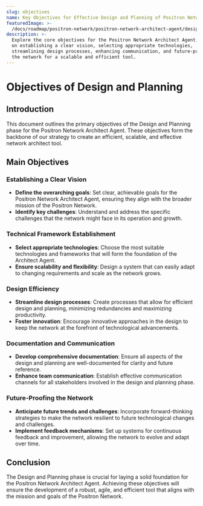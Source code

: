 ```yaml
---
slug: objectives
name: Key Objectives for Effective Design and Planning of Positron Network
featuredImage: >-
  /docs/roadmap/positron-network/positron-network-architect-agent/design-and-planning/objectives.jpg
description: >-
  Explore the core objectives for the Positron Network Architect Agent, focusing
  on establishing a clear vision, selecting appropriate technologies,
  streamlining design processes, enhancing communication, and future-proofing
  the network for a scalable and efficient tool.
---
```

# Objectives of Design and Planning

## Introduction
This document outlines the primary objectives of the Design and Planning phase for the Positron Network Architect Agent. These objectives form the backbone of our strategy to create an efficient, scalable, and effective network architect tool.

## Main Objectives

### Establishing a Clear Vision
- **Define the overarching goals**: Set clear, achievable goals for the Positron Network Architect Agent, ensuring they align with the broader mission of the Positron Network.
- **Identify key challenges**: Understand and address the specific challenges that the network might face in its operation and growth.

### Technical Framework Establishment
- **Select appropriate technologies**: Choose the most suitable technologies and frameworks that will form the foundation of the Architect Agent.
- **Ensure scalability and flexibility**: Design a system that can easily adapt to changing requirements and scale as the network grows.

### Design Efficiency
- **Streamline design processes**: Create processes that allow for efficient design and planning, minimizing redundancies and maximizing productivity.
- **Foster innovation**: Encourage innovative approaches in the design to keep the network at the forefront of technological advancements.

### Documentation and Communication
- **Develop comprehensive documentation**: Ensure all aspects of the design and planning are well-documented for clarity and future reference.
- **Enhance team communication**: Establish effective communication channels for all stakeholders involved in the design and planning phase.

### Future-Proofing the Network
- **Anticipate future trends and challenges**: Incorporate forward-thinking strategies to make the network resilient to future technological changes and challenges.
- **Implement feedback mechanisms**: Set up systems for continuous feedback and improvement, allowing the network to evolve and adapt over time.

## Conclusion
The Design and Planning phase is crucial for laying a solid foundation for the Positron Network Architect Agent. Achieving these objectives will ensure the development of a robust, agile, and efficient tool that aligns with the mission and goals of the Positron Network.
